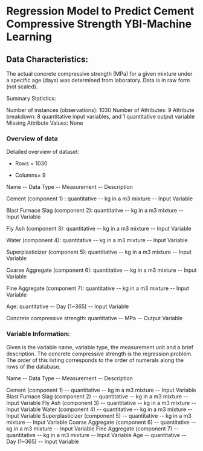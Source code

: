 # Regression Model to Predict Cement Compressive Strength YBI-Machine Learning
## Data Characteristics:

The actual concrete compressive strength (MPa) for a given mixture under a
specific age (days) was determined from laboratory. Data is in raw form (not scaled).

Summary Statistics:

Number of instances (observations): 1030
Number of Attributes: 9
Attribute breakdown: 8 quantitative input variables, and 1 quantitative output variable
Missing Attribute Values: None
### Overview of data

Detailed overview of dataset:


- Rows = 1030

- Columns= 9


Name -- Data Type -- Measurement -- Description

Cement (component 1) : quantitative -- kg in a m3 mixture -- Input Variable

Blast Furnace Slag (component 2): quantitative -- kg in a m3 mixture -- Input Variable

Fly Ash (component 3): quantitative -- kg in a m3 mixture -- Input Variable

Water (component 4): quantitative -- kg in a m3 mixture -- Input Variable

Superplasticizer (component 5): quantitative -- kg in a m3 mixture -- Input Variable

Coarse Aggregate (component 6): quantitative -- kg in a m3 mixture -- Input Variable

Fine Aggregate (component 7): quantitative -- kg in a m3 mixture -- Input Variable

Age: quantitative -- Day (1~365) -- Input Variable

Concrete compressive strength:  quantitative -- MPa -- Output Variable
### Variable Information:

Given is the variable name, variable type, the measurement unit and a brief description.
The concrete compressive strength is the regression problem. The order of this listing
corresponds to the order of numerals along the rows of the database.

Name -- Data Type -- Measurement -- Description

Cement (component 1) -- quantitative -- kg in a m3 mixture -- Input Variable
Blast Furnace Slag (component 2) -- quantitative -- kg in a m3 mixture -- Input Variable
Fly Ash (component 3) -- quantitative -- kg in a m3 mixture -- Input Variable
Water (component 4) -- quantitative -- kg in a m3 mixture -- Input Variable
Superplasticizer (component 5) -- quantitative -- kg in a m3 mixture -- Input Variable
Coarse Aggregate (component 6) -- quantitative -- kg in a m3 mixture -- Input Variable
Fine Aggregate (component 7) -- quantitative -- kg in a m3 mixture -- Input Variable
Age -- quantitative -- Day (1~365) -- Input Variable

